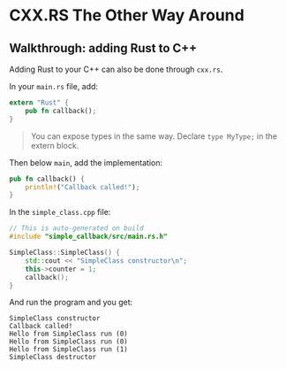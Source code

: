 # CXX.RS The Other Way Around

## Walkthrough: adding Rust to C++

Adding Rust to your C++ can also be done through `cxx.rs`.

In your `main.rs` file, add:

```rust
extern "Rust" {
    pub fn callback();
}
```

> You can expose types in the same way. Declare `type MyType;` in the extern block.

Then below `main`, add the implementation:

```rust
pub fn callback() {
    println!("Callback called!");
}
```

In the `simple_class.cpp` file:

```cpp
// This is auto-generated on build
#include "simple_callback/src/main.rs.h"

SimpleClass::SimpleClass() {
    std::cout << "SimpleClass constructor\n";
    this->counter = 1;
    callback();
}
```

And run the program and you get:

```
SimpleClass constructor
Callback called!
Hello from SimpleClass run (0)
Hello from SimpleClass run (0)
Hello from SimpleClass run (1)
SimpleClass destructor
```
